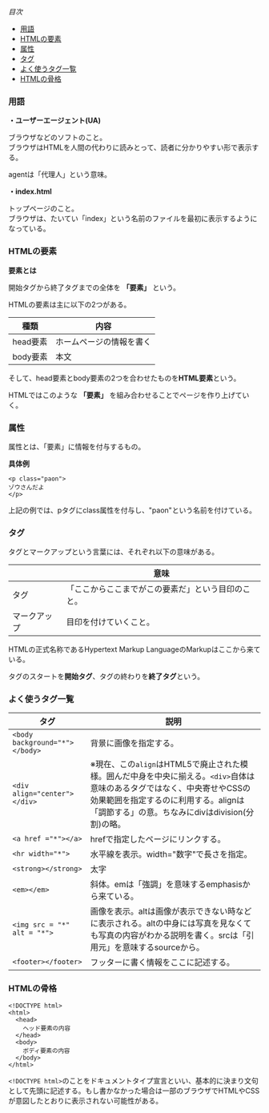*目次*
* [用語](#用語)
* [HTMLの要素](#HTMLの要素)
* [属性](#属性)
* [タグ](#タグ)
* [よく使うタグ一覧](#よく使うタグ一覧)
* [HTMLの骨格](#HTMLの骨格)

### 用語

**・ユーザーエージェント(UA)**

ブラウザなどのソフトのこと。  
ブラウザはHTMLを人間の代わりに読みとって、読者に分かりやすい形で表示する。  

agentは「代理人」という意味。

**・index.html**

トップページのこと。  
ブラウザは、たいてい「index」という名前のファイルを最初に表示するようになっている。

### HTMLの要素

**要素とは**
 
開始タグから終了タグまでの全体を **「要素」** という。

HTMLの要素は主に以下の2つがある。

|種類|内容|
|-|-|
|head要素|ホームページの情報を書く|
|body要素|本文|

そして、head要素とbody要素の2つを合わせたものを**HTML要素**という。

HTMLではこのような **「要素」** を組み合わせることでページを作り上げていく。

### 属性

属性とは、「要素」に情報を付与するもの。

**具体例**

```
<p class="paon">
ゾウさんだよ
</p> 
```

上記の例では、pタグにclass属性を付与し、"paon"という名前を付けている。

### タグ

タグとマークアップという言葉には、それぞれ以下の意味がある。

||意味|
|-|-|
|タグ|「ここからここまでがこの要素だ」という目印のこと。|
|マークアップ|目印を付けていくこと。|

HTMLの正式名称であるHypertext Markup LanguageのMarkupはここから来ている。

タグのスタートを**開始タグ**、タグの終わりを**終了タグ**という。

### よく使うタグ一覧

|タグ|説明|
|-|-|
|`<body background="*"></body>`|背景に画像を指定する。|
|`<div align="center"></div>`|※現在、この`align`はHTML5で廃止された模様。囲んだ中身を中央に揃える。`<div>`自体は意味のあるタグではなく、中央寄せやCSSの効果範囲を指定するのに利用する。alignは「調節する」の意。ちなみにdivはdivision(分割)の略。|
|`<a href ="*"></a>`|hrefで指定したページにリンクする。|
|`<hr width="*">`|水平線を表示。width="数字"で長さを指定。|
|`<strong></strong>`|太字|
|`<em></em>`|斜体。emは「強調」を意味するemphasisから来ている。|
|`<img src = "*" alt = "*">`|画像を表示。altは画像が表示できない時などに表示される。altの中身には写真を見なくても写真の内容がわかる説明を書く。srcは「引用元」を意味するsourceから。|
|`<footer></footer>`|フッターに書く情報をここに記述する。|

### HTMLの骨格

```
<!DOCTYPE html>
<html>
  <head>
    ヘッド要素の内容
  </head>
  <body>
    ボディ要素の内容
  </body>
</html>
```

`<!DOCTYPE html>`のことをドキュメントタイプ宣言といい、基本的に決まり文句として先頭に記述する。もし書かなかった場合は一部のブラウザでHTMLやCSSが意図したとおりに表示されない可能性がある。  


